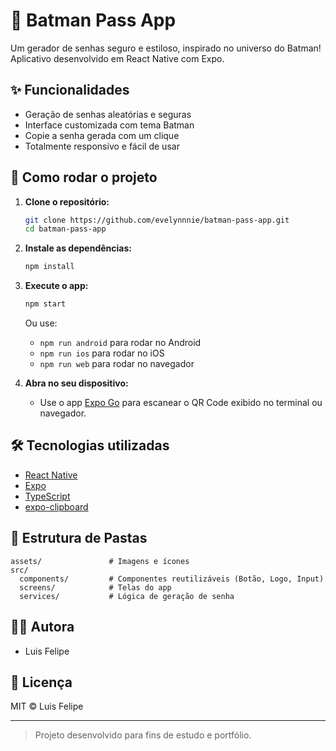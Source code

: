 # 🦇 Batman Pass App

Um gerador de senhas seguro e estiloso, inspirado no universo do Batman!  
Aplicativo desenvolvido em React Native com Expo.

## ✨ Funcionalidades

- Geração de senhas aleatórias e seguras
- Interface customizada com tema Batman
- Copie a senha gerada com um clique
- Totalmente responsivo e fácil de usar

## 🚀 Como rodar o projeto

1. **Clone o repositório:**
   ```bash
   git clone https://github.com/evelynnnie/batman-pass-app.git
   cd batman-pass-app
   ```

2. **Instale as dependências:**
   ```bash
   npm install
   ```

3. **Execute o app:**
   ```bash
   npm start
   ```
   Ou use:
   - `npm run android` para rodar no Android
   - `npm run ios` para rodar no iOS
   - `npm run web` para rodar no navegador

4. **Abra no seu dispositivo:**
   - Use o app [Expo Go](https://expo.dev/client) para escanear o QR Code exibido no terminal ou navegador.

## 🛠️ Tecnologias utilizadas

- [React Native](https://reactnative.dev/)
- [Expo](https://expo.dev/)
- [TypeScript](https://www.typescriptlang.org/)
- [expo-clipboard](https://docs.expo.dev/versions/latest/sdk/clipboard/)

## 📂 Estrutura de Pastas

```
assets/               # Imagens e ícones
src/
  components/         # Componentes reutilizáveis (Botão, Logo, Input)
  screens/            # Telas do app
  services/           # Lógica de geração de senha
```

## 👩‍💻 Autora

- Luis Felipe

## 📄 Licença

MIT © Luis Felipe

---

> Projeto desenvolvido para fins de estudo e portfólio.
